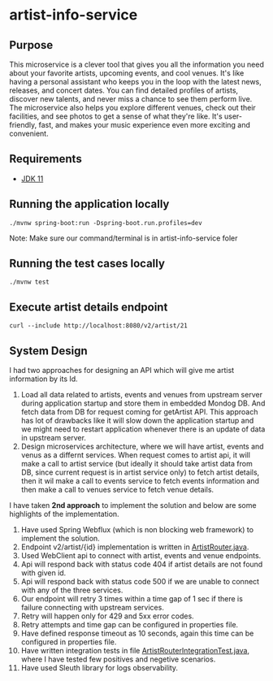 # artist-info-service

## Purpose
This microservice is a clever tool that gives you all the information you need about your favorite artists, upcoming events, and cool venues. It's like having a personal assistant who keeps you in the loop with the latest news, releases, and concert dates. You can find detailed profiles of artists, discover new talents, and never miss a chance to see them perform live. The microservice also helps you explore different venues, check out their facilities, and see photos to get a sense of what they're like. It's user-friendly, fast, and makes your music experience even more exciting and convenient.

## Requirements
- [JDK 11](https://www.oracle.com/uk/java/technologies/javase/jdk11-archive-downloads.html)

## Running the application locally

```
./mvnw spring-boot:run -Dspring-boot.run.profiles=dev
```
Note: Make sure our command/terminal is in artist-info-service foler

## Running the test cases locally

```
./mvnw test
```

## Execute artist details endpoint

```
curl --include http://localhost:8080/v2/artist/21
```
## System Design

I had two approaches for designing an API which will give me artist information by its Id.
1. Load all data related to artists, events and venues from upstream server during application startup and store them in embedded Mondog DB. And fetch data from DB for request coming for getArtist API. This approach has lot of drawbacks like it will slow down the application startup and we might need to restart application whenever there is an update of data in upstream server. 
2. Design microservices architecture, where we will have artist, events and venus as a differnt services. When request comes to artist api, it will make a call to artist service (but ideally it should take artist data from DB, since current request is in artist service only) to fetch artist details, then it wil make a call to events service to fetch events information and then make a call to venues service to fetch venue details.

I have taken **2nd approach** to implement the solution and below are some highlights of the implementation.
1. Have used Spring Webflux (which is non blocking web framework) to implement the solution.
2. Endpoint v2/artist/{id} implementation is written in [ArtistRouter.java](https://github.com/Mohsin0568/com.master.fan/blob/master/artist-info-service/src/main/java/com/master/fan/artist/router/ArtistRouter.java).
3. Used WebClient api to connect with artist, events and venue endpoints.
4. Api will respond back with status code 404 if artist details are not found with given id.
5. Api will respond back with status code 500 if we are unable to connect with any of the three services.
6. Our endpoint will retry 3 times within a time gap of 1 sec if there is failure connecting with upstream services.
7. Retry will happen only for 429 and 5xx error codes.
8. Retry attempts and time gap can be configured in properties file.
9. Have defined response timeout as 10 seconds, again this time can be configured in properties file.
10. Have written integration tests in file [ArtistRouterIntegrationTest.java](https://github.com/Mohsin0568/com.master.fan/blob/master/artist-info-service/src/test/java/com/master/fan/artist/router/ArtistRouterIntegrationTest.java), where I have tested few positives and negetive scenarios.
11. Have used Sleuth library for logs observability.
